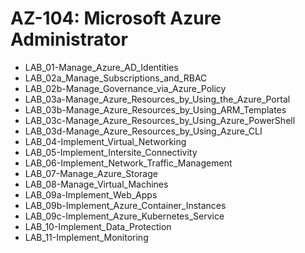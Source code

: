 AZ-104: Microsoft Azure Administrator
===
* LAB_01-Manage_Azure_AD_Identities
* LAB_02a_Manage_Subscriptions_and_RBAC
* LAB_02b-Manage_Governance_via_Azure_Policy
* LAB_03a-Manage_Azure_Resources_by_Using_the_Azure_Portal
* LAB_03b-Manage_Azure_Resources_by_Using_ARM_Templates
* LAB_03c-Manage_Azure_Resources_by_Using_Azure_PowerShell
* LAB_03d-Manage_Azure_Resources_by_Using_Azure_CLI
* LAB_04-Implement_Virtual_Networking
* LAB_05-Implement_Intersite_Connectivity
* LAB_06-Implement_Network_Traffic_Management
* LAB_07-Manage_Azure_Storage
* LAB_08-Manage_Virtual_Machines
* LAB_09a-Implement_Web_Apps
* LAB_09b-Implement_Azure_Container_Instances
* LAB_09c-Implement_Azure_Kubernetes_Service
* LAB_10-Implement_Data_Protection
* LAB_11-Implement_Monitoring
